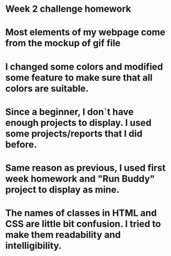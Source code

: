 # Week 2 challenge homework

# Most elements of my webpage come from the mockup of gif file

# I changed some colors and modified some feature to make sure that all colors are suitable.

# Since a beginner, I don\`t have enough projects to display. I used some projects/reports that I did before. 

# Same reason as previous, I used first week homework and "Run Buddy" project to display as mine.

# The names of classes in HTML and CSS are little bit confusion. I tried to make them readability and intelligibility.

